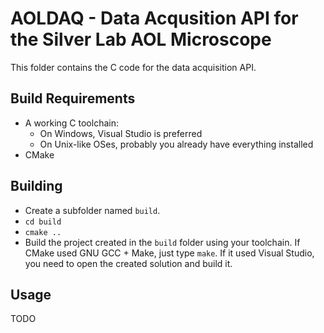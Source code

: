 # AOLDAQ - Data Acqusition API for the Silver Lab AOL Microscope

This folder contains the C code for the data acquisition API. 

## Build Requirements

- A working C toolchain:
    - On Windows, Visual Studio is preferred
    - On Unix-like OSes, probably you already have everything installed
- CMake

## Building

- Create a subfolder named `build`.
- `cd build`
- `cmake ..`
- Build the project created in the `build` folder using your toolchain. If CMake
  used GNU GCC + Make, just type `make`. If it used Visual Studio, you need to
  open the created solution and build it.

## Usage

TODO
